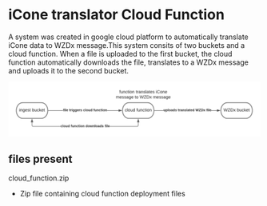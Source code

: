 # iCone translator Cloud Function

A system was created in google cloud platform to automatically translate iCone data to WZDx message.This system consits of two buckets and a cloud function.
When a file is uploaded to the first bucket, the cloud function automatically downloads the file, translates to a WZDx message and uploads it to the second bucket.

![alt text](https://github.com/CDOT-CV/Work_Zone/blob/dev/translator/GCP_cloud_function/iCone_Translator%20block%20diagram%20.png)

## files present
cloud_function.zip
- Zip file containing cloud function deployment files




 
   
  

